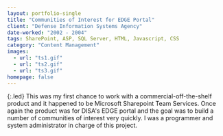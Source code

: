 ```yaml
---
layout: portfolio-single
title: "Communities of Interest for EDGE Portal"
client: "Defense Information Systems Agency"
date-worked: "2002 - 2004"
tags: SharePoint, ASP, SQL Server, HTML, Javascript, CSS
category: "Content Management"
images:
  - url: "ts1.gif"
  - url: "ts2.gif"
  - url: "ts3.gif"
homepage: false
---
```

{:.led}
This was my first chance to work with a commercial-off-the-shelf product and it happened to be Microsoft Sharepoint Team Services. Once again the product was for DISA's EDGE portal and the goal was to build a number of communities of interest very quickly. I was a programmer and system administrator in charge of this project.

